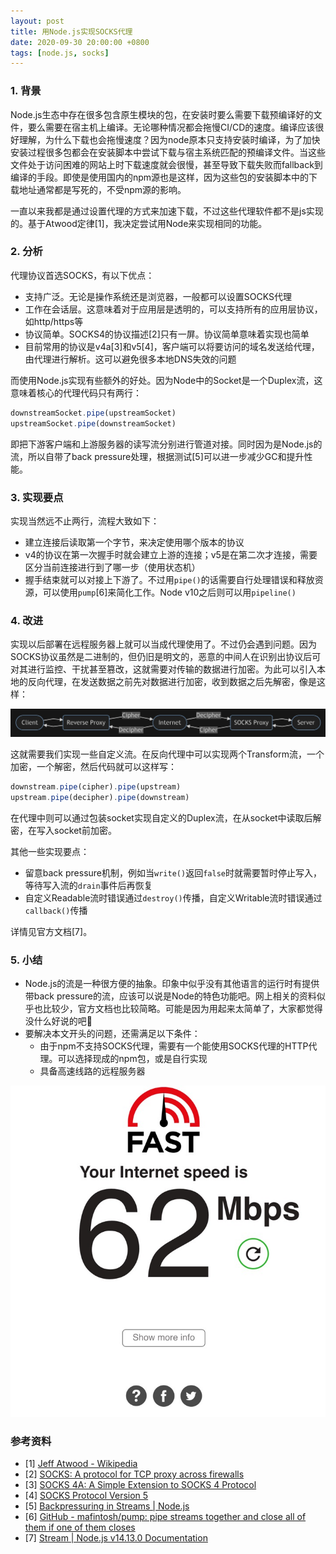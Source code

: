 ```yaml
---
layout: post
title: 用Node.js实现SOCKS代理 
date: 2020-09-30 20:00:00 +0800
tags: [node.js, socks]
---
```


### 1. 背景

Node.js生态中存在很多包含原生模块的包，在安装时要么需要下载预编译好的文件，要么需要在宿主机上编译。无论哪种情况都会拖慢CI/CD的速度。编译应该很好理解，为什么下载也会拖慢速度？因为node原本只支持安装时编译，为了加快安装过程很多包都会在安装脚本中尝试下载与宿主系统匹配的预编译文件。当这些文件处于访问困难的网站上时下载速度就会很慢，甚至导致下载失败而fallback到编译的手段。即使是使用国内的npm源也是这样，因为这些包的安装脚本中的下载地址通常都是写死的，不受npm源的影响。

一直以来我都是通过设置代理的方式来加速下载，不过这些代理软件都不是js实现的。基于Atwood定律[1]，我决定尝试用Node来实现相同的功能。

### 2. 分析

代理协议首选SOCKS，有以下优点：

* 支持广泛。无论是操作系统还是浏览器，一般都可以设置SOCKS代理
* 工作在会话层。这意味着对于应用层是透明的，可以支持所有的应用层协议，如http/https等
* 协议简单。SOCKS4的协议描述[2]只有一屏。协议简单意味着实现也简单
* 目前常用的协议是v4a[3]和v5[4]，客户端可以将要访问的域名发送给代理，由代理进行解析。这可以避免很多本地DNS失效的问题

而使用Node.js实现有些额外的好处。因为Node中的Socket是一个Duplex流，这意味着核心的代理代码只有两行：

```javascript
downstreamSocket.pipe(upstreamSocket)
upstreamSocket.pipe(downstreamSocket)
```

即把下游客户端和上游服务器的读写流分别进行管道对接。同时因为是Node.js的流，所以自带了back pressure处理，根据测试[5]可以进一步减少GC和提升性能。

### 3. 实现要点

实现当然远不止两行，流程大致如下：

* 建立连接后读取第一个字节，来决定使用哪个版本的协议
* v4的协议在第一次握手时就会建立上游的连接；v5是在第二次才连接，需要区分当前连接进行到了哪一步（使用状态机）
* 握手结束就可以对接上下游了。不过用`pipe()`的话需要自行处理错误和释放资源，可以使用`pump`[6]来简化工作。Node v10之后则可以用`pipeline()`

### 4. 改进

实现以后部署在远程服务器上就可以当成代理使用了。不过仍会遇到问题。因为SOCKS协议虽然是二进制的，但仍旧是明文的，恶意的中间人在识别出协议后可对其进行监控、干扰甚至篡改，这就需要对传输的数据进行加密。为此可以引入本地的反向代理，在发送数据之前先对数据进行加密，收到数据之后先解密，像是这样：

![结构](/assets/images/2020-09-30/arch.jpg)

这就需要我们实现一些自定义流。在反向代理中可以实现两个Transform流，一个加密，一个解密，然后代码就可以这样写：

```javascript
downstream.pipe(cipher).pipe(upstream)
upstream.pipe(decipher).pipe(downstream)
```

在代理中则可以通过包装socket实现自定义的Duplex流，在从socket中读取后解密，在写入socket前加密。

其他一些实现要点：

* 留意back pressure机制，例如当`write()`返回`false`时就需要暂时停止写入，等待写入流的`drain`事件后再恢复
* 自定义Readable流时错误通过`destroy()`传播，自定义Writable流时错误通过`callback()`传播

详情见官方文档[7]。

### 5. 小结

* Node.js的流是一种很方便的抽象。印象中似乎没有其他语言的运行时有提供带back pressure的流，应该可以说是Node的特色功能吧。网上相关的资料似乎也比较少，官方文档也比较简略。可能是因为用起来太简单了，大家都觉得没什么好说的吧🤪
* 要解决本文开头的问题，还需满足以下条件：
  * 由于npm不支持SOCKS代理，需要有一个能使用SOCKS代理的HTTP代理。可以选择现成的npm包，或是自行实现
  * 具备高速线路的远程服务器

![测速](/assets/images/2020-09-30/speed.jpg)

### 参考资料
* [1] [Jeff Atwood - Wikipedia](https://en.wikipedia.org/wiki/Jeff_Atwood)
* [2] [SOCKS: A protocol for TCP proxy across firewalls](https://www.openssh.com/txt/socks4.protocol)
* [3] [SOCKS 4A: A  Simple Extension to SOCKS 4 Protocol](https://www.openssh.com/txt/socks4a.protocol)
* [4] [SOCKS Protocol Version 5](https://www.ietf.org/rfc/rfc1928.txt)
* [5] [Backpressuring in Streams \| Node.js](https://nodejs.org/en/docs/guides/backpressuring-in-streams/)
* [6] [GitHub - mafintosh/pump: pipe streams together and close all of them if one of them closes](https://github.com/mafintosh/pump)
* [7] [Stream \| Node.js v14.13.0 Documentation](https://nodejs.org/api/stream.html#stream_api_for_stream_implementers)